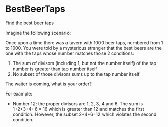 # BestBeerTaps
Find the best beer taps

Imagine the following scenario: 
 
Once upon a time there was a tavern with 1000 beer taps, numbered from 1 to 1000. 
You were told by a mysterious stranger that the best beers are the one with the taps 
whose number matches those 2 conditions: 
1) The sum of divisors (including 1, but not the number itself) of the tap number is 
greater than tap number itself 
2) No subset of those divisors sums up to the tap number itself 
 
The waiter is coming, what is your order? 
 
For example: 
- Number 12: the proper divisors are 1, 2, 3, 4 and 6. The sum is 1+2+3+4+6 = 16 which is 
greater than 12 and matches the first condition. However, the subset 2+4+6=12 which 
violates the second condition. 
 
